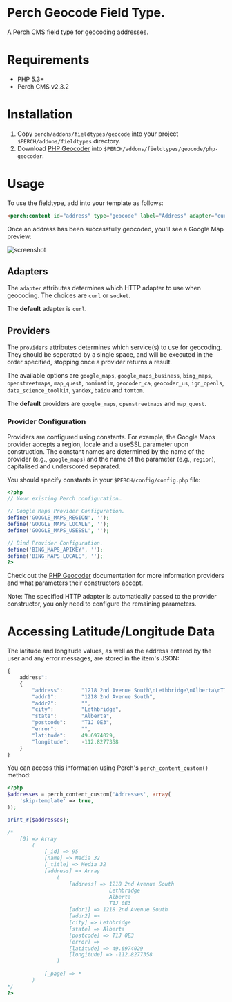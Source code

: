 Perch Geocode Field Type.
========================

A Perch CMS field type for geocoding addresses.

# Requirements

* PHP 5.3+
* Perch CMS v2.3.2

# Installation

1. Copy `perch/addons/fieldtypes/geocode` into your project `$PERCH/addons/fieldtypes` directory.
2. Download [PHP Geocoder](https://github.com/geocoder-php) into `$PERCH/addons/fieldtypes/geocode/php-geocoder`.

# Usage

To use the fieldtype, add into your template as follows:

```html
<perch:content id="address" type="geocode" label="Address" adapter="curl" providers="google_maps openstreetmaps map_quest" required="true" />
```

Once an address has been successfully geocoded, you'll see a Google Map preview:

![screenshot](https://github.com/ziadoz/perch-fieldtype-geocode/blob/master/screenshot.png?raw=true "Google Map Preview")

## Adapters

The `adapter` attributes determines which HTTP adapter to use when geocoding. The choices are `curl` or `socket`.

The **default** adapter is `curl`.

## Providers

The `providers` attributes determines which service(s) to use for geocoding. They should be seperated by a single space, and will be executed in the order specified, stopping once a provider returns a result.

The available options are `google_maps`, `google_maps_business`, `bing_maps`, `openstreetmaps`, `map_quest`, `nominatim`, `geocoder_ca`, `geocoder_us`, `ign_openls`, `data_science_toolkit`, `yandex`, `baidu` and `tomtom`.

The **default** providers are `google_maps`, `openstreetmaps` and `map_quest`.

### Provider Configuration

Providers are configured using constants. For example, the Google Maps provider accepts a region, locale and a useSSL parameter upon construction. The constant names are determined by the name of the provider (e.g., `google_maps`) and the name of the parameter (e.g., `region`), capitalised and underscored separated.

You should specify constants in your `$PERCH/config/config.php` file:

```php
<?php
// Your existing Perch configuration…

// Google Maps Provider Configuration.
define('GOOGLE_MAPS_REGION', '');
define('GOOGLE_MAPS_LOCALE', '');
define('GOOGLE_MAPS_USESSL', '');

// Bind Provider Configuration.
define('BING_MAPS_APIKEY', '');
define('BING_MAPS_LOCALE', '');
?>
```

Check out the [PHP Geocoder](https://github.com/geocoder-php) documentation for more information providers and what parameters their constructors accept.

Note: The specified HTTP adapter is automatically passed to the provider constructor, you only need to configure the remaining parameters.

# Accessing Latitude/Longitude Data

The latitude and longitude values, as well as the address entered by the user and any error messages, are stored in the item's JSON:

```js
{
    address":
    {
        "address":      "1218 2nd Avenue South\nLethbridge\nAlberta\nT1J 0E3",
        "addr1":        "1218 2nd Avenue South",
        "addr2":        "",
        "city":         "Lethbridge",
        "state":        "Alberta",
        "postcode":     "T1J 0E3",
        "error":        "",
        "latitude":     49.6974029,
        "longitude":    -112.8277358
    }
}
```

You can access this information using Perch's `perch_content_custom()` method:

```php
<?php
$addresses = perch_content_custom('Addresses', array(
	'skip-template' => true,
));

print_r($addresses);

/*
    [0] => Array
        (
            [_id] => 95
            [name] => Media 32
            [_title] => Media 32
            [address] => Array
                (
                    [address] => 1218 2nd Avenue South
                                 Lethbridge
                                 Alberta
                                 T1J 0E3
                    [addr1] => 1218 2nd Avenue South
                    [addr2] =>
                    [city] => Lethbridge
                    [state] => Alberta
                    [postcode] => T1J 0E3
                    [error] =>
                    [latitude] => 49.6974029
                    [longitude] => -112.8277358
                )

            [_page] => *
        )
*/
?>
```
